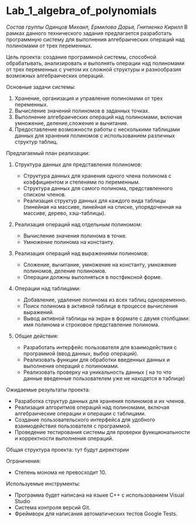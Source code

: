 # Lab_1_algebra_of_polynomials
*Состав группы Одинцов Михаил, Ермилова Дарья, Гнитиенко Кирилл*
В рамках данного технического задания предлагается разработать программную систему для выполнения алгебраических операций над полиномами от трех переменных.

Цель проекта: 
создание программной системы, способной обрабатывать, анализировать и выполнять операции над полиномами от трех переменных с учетом их сложной структуры и разнообразия возможных алгебраических операций.

Основные задачи системы:
1. Хранение, организация и управление полиномами от трех переменных.
2. Вычисление значений полиномов в заданных точках.
3. Выполнение алгебраических операций над полиномами, включая умножение, деление,сложение и вычитание.
4. Предоставление возможности работы с несколькими таблицами данных для хранения полиномов с использованием различных структур таблиц.

Предлагаемый план реализации:
1. Структура данных для представления полиномов:
   - Структура данных для хранения одного члена полинома с коэффициентом и степенями по переменным.
   - Структура данных для самого полинома, представленного списком членов.
   - Реализация структур данных для каждого вида таблицы (линейная на массиве, линейная на списке, упорядоченная на массиве, дерево, хэш-таблицы).

2. Реализация операций над отдельным полиномом:
   - Вычисление значения полинома в точке.
   - Умножение полинома на константу.

3. Реализация операций над выражениями полиномов:
   - Сложение, вычитание, умножение на константу, умножение полиномов, деление полиномов.
   - Операции должны выполняться в постфиксной форме.

4. Операции над таблицами:
   - Добавление, удаление полинома из всех таблиц одновременно.
   - Поиск полинома в активной таблице в процессе вычисления выражений.
   - Вывод активной таблицы на экран в формате с двумя столбцами: имя полинома и строковое представление полинома.

5. Общие действия:
   - Разработать интерфейс пользователя для взаимодействия с программой (ввод данных, выбор операций).
   - Реализовать функции для обработки введенных данных и выполнения операций с полиномами.
   - Реализовать проверку на уникальность данных ( на то что данные введенные пользователем уже не находятся в таблице)

Ожидаемые результаты проекта:
- Разработка структур данных для хранения полиномов и их членов.
- Реализация алгоритмов операций над полиномами, включая алгебраические операции и операции с таблицами.
- Создание пользовательского интерфейса для удобного взаимодействия пользователя с программой.
- Проведение тестирования системы для проверки функциональности и корректности выполнения операций.

Общая структура проекта:
тут будут директории

Ограничения:
- Степень монома не превосходит 10.

Используемые инструменты:
- Программа будет написана на языке С++ с использованием Visual Studio
- Система контроля версий Git.
- Фреймворк для написания автоматических тестов Google Tests.

